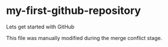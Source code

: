 # my-first-github-repository
Lets get started with GitHub

This file was manually modified during the merge conflict stage.
